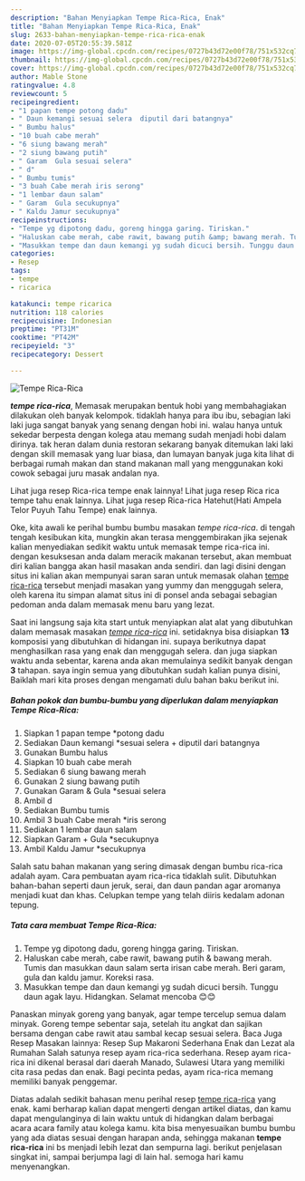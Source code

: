 ```yaml
---
description: "Bahan Menyiapkan Tempe Rica-Rica, Enak"
title: "Bahan Menyiapkan Tempe Rica-Rica, Enak"
slug: 2633-bahan-menyiapkan-tempe-rica-rica-enak
date: 2020-07-05T20:55:39.581Z
image: https://img-global.cpcdn.com/recipes/0727b43d72e00f78/751x532cq70/tempe-rica-rica-foto-resep-utama.jpg
thumbnail: https://img-global.cpcdn.com/recipes/0727b43d72e00f78/751x532cq70/tempe-rica-rica-foto-resep-utama.jpg
cover: https://img-global.cpcdn.com/recipes/0727b43d72e00f78/751x532cq70/tempe-rica-rica-foto-resep-utama.jpg
author: Mable Stone
ratingvalue: 4.8
reviewcount: 5
recipeingredient:
- "1 papan tempe potong dadu"
- " Daun kemangi sesuai selera  diputil dari batangnya"
- " Bumbu halus"
- "10 buah cabe merah"
- "6 siung bawang merah"
- "2 siung bawang putih"
- " Garam  Gula sesuai selera"
- " d"
- " Bumbu tumis"
- "3 buah Cabe merah iris serong"
- "1 lembar daun salam"
- " Garam  Gula secukupnya"
- " Kaldu Jamur secukupnya"
recipeinstructions:
- "Tempe yg dipotong dadu, goreng hingga garing. Tiriskan."
- "Haluskan cabe merah, cabe rawit, bawang putih &amp; bawang merah. Tumis dan masukkan daun salam serta irisan cabe merah. Beri garam, gula dan kaldu jamur. Koreksi rasa."
- "Masukkan tempe dan daun kemangi yg sudah dicuci bersih. Tunggu daun agak layu. Hidangkan. Selamat mencoba 😊😊"
categories:
- Resep
tags:
- tempe
- ricarica

katakunci: tempe ricarica 
nutrition: 118 calories
recipecuisine: Indonesian
preptime: "PT31M"
cooktime: "PT42M"
recipeyield: "3"
recipecategory: Dessert

---
```



![Tempe Rica-Rica](https://img-global.cpcdn.com/recipes/0727b43d72e00f78/751x532cq70/tempe-rica-rica-foto-resep-utama.jpg)

<b><i>tempe rica-rica</i></b>, Memasak merupakan bentuk hobi yang membahagiakan dilakukan oleh banyak kelompok. tidaklah hanya para ibu ibu, sebagian laki laki juga sangat banyak yang senang dengan hobi ini. walau hanya untuk sekedar berpesta dengan kolega atau memang sudah menjadi hobi dalam dirinya. tak heran dalam dunia restoran sekarang banyak ditemukan laki laki dengan skill memasak yang luar biasa, dan lumayan banyak juga kita lihat di berbagai rumah makan dan stand makanan mall yang menggunakan koki cowok sebagai juru masak andalan nya.

Lihat juga resep Rica-rica tempe enak lainnya! Lihat juga resep Rica rica tempe tahu enak lainnya. Lihat juga resep Rica-rica Hatehut(Hati Ampela Telor Puyuh Tahu Tempe) enak lainnya.

Oke, kita awali ke perihal bumbu bumbu masakan <i>tempe rica-rica</i>. di tengah tengah kesibukan kita, mungkin akan terasa menggembirakan jika sejenak kalian menyediakan sedikit waktu untuk memasak tempe rica-rica ini. dengan kesuksesan anda dalam meracik makanan tersebut, akan membuat diri kalian bangga akan hasil masakan anda sendiri. dan lagi disini dengan situs ini kalian akan mempunyai saran saran untuk memasak olahan <u>tempe rica-rica</u> tersebut menjadi masakan yang yummy dan menggugah selera, oleh karena itu simpan alamat situs ini di ponsel anda sebagai sebagian pedoman anda dalam memasak menu baru yang lezat.


Saat ini langsung saja kita start untuk menyiapkan alat alat yang dibutuhkan dalam memasak masakan <u><i>tempe rica-rica</i></u> ini. setidaknya bisa disiapkan <b>13</b> komposisi yang dibutuhkan di hidangan ini. supaya berikutnya dapat menghasilkan rasa yang enak dan menggugah selera. dan juga siapkan waktu anda sebentar, karena anda akan memulainya sedikit banyak dengan <b>3</b> tahapan. saya ingin semua yang dibutuhkan sudah kalian punya disini, Baiklah mari kita proses dengan mengamati dulu bahan baku berikut ini.

<!--inarticleads1-->

##### Bahan pokok dan bumbu-bumbu yang diperlukan dalam menyiapkan Tempe Rica-Rica:

1. Siapkan 1 papan tempe *potong dadu
1. Sediakan  Daun kemangi *sesuai selera + diputil dari batangnya
1. Gunakan  Bumbu halus
1. Siapkan 10 buah cabe merah
1. Sediakan 6 siung bawang merah
1. Gunakan 2 siung bawang putih
1. Gunakan  Garam &amp; Gula *sesuai selera
1. Ambil  d
1. Sediakan  Bumbu tumis
1. Ambil 3 buah Cabe merah *iris serong
1. Sediakan 1 lembar daun salam
1. Siapkan  Garam + Gula *secukupnya
1. Ambil  Kaldu Jamur *secukupnya


Salah satu bahan makanan yang sering dimasak dengan bumbu rica-rica adalah ayam. Cara pembuatan ayam rica-rica tidaklah sulit. Dibutuhkan bahan-bahan seperti daun jeruk, serai, dan daun pandan agar aromanya menjadi kuat dan khas. Celupkan tempe yang telah diiris kedalam adonan tepung. 

<!--inarticleads2-->

##### Tata cara membuat Tempe Rica-Rica:

1. Tempe yg dipotong dadu, goreng hingga garing. Tiriskan.
1. Haluskan cabe merah, cabe rawit, bawang putih &amp; bawang merah. Tumis dan masukkan daun salam serta irisan cabe merah. Beri garam, gula dan kaldu jamur. Koreksi rasa.
1. Masukkan tempe dan daun kemangi yg sudah dicuci bersih. Tunggu daun agak layu. Hidangkan. Selamat mencoba 😊😊


Panaskan minyak goreng yang banyak, agar tempe tercelup semua dalam minyak. Goreng tempe sebentar saja, setelah itu angkat dan sajikan bersama dengan cabe rawit atau sambal kecap sesuai selera. Baca Juga Resep Masakan lainnya: Resep Sup Makaroni Sederhana Enak dan Lezat ala Rumahan Salah satunya resep ayam rica-rica sederhana. Resep ayam rica-rica ini dikenal berasal dari daerah Manado, Sulawesi Utara yang memiliki cita rasa pedas dan enak. Bagi pecinta pedas, ayam rica-rica memang memiliki banyak penggemar. 

Diatas adalah sedikit bahasan menu perihal resep <u>tempe rica-rica</u> yang enak. kami berharap kalian dapat mengerti dengan artikel diatas, dan kamu dapat mengulanginya di lain waktu untuk di hidangkan dalam berbagai acara acara family atau kolega kamu. kita bisa menyesuaikan bumbu bumbu yang ada diatas sesuai dengan harapan anda, sehingga makanan <b>tempe rica-rica</b> ini bs menjadi lebih lezat dan sempurna lagi. berikut penjelasan singkat ini, sampai berjumpa lagi di lain hal. semoga hari kamu menyenangkan.

